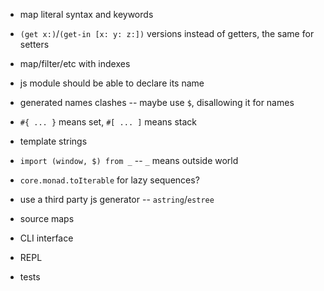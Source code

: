 - map literal syntax and keywords

- `(get x:)`/`(get-in [x: y: z:])` versions instead of getters, the same for setters

- map/filter/etc with indexes
- js module should be able to declare its name
- generated names clashes -- maybe use `$`, disallowing it for names
- `#{ ... }` means set, `#[ ... ]` means stack
- template strings
- `import (window, $) from _` -- `_` means outside world
- `core.monad.toIterable` for lazy sequences?
- use a third party js generator -- `astring`/`estree`
- source maps
- CLI interface
- REPL
- tests
